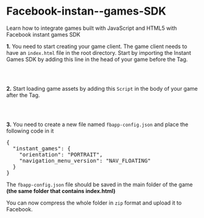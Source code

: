 # Facebook-instan--games-SDK
Learn how to integrate games built with JavaScript and HTML5 with Facebook instant games SDK

<strong>1.</strong> You need to start creating your game client. The game client needs to have an <code>index.html</code> file in the root directory. Start by importing the Instant Games SDK by adding this line in the head of your game before the <code></head></code> Tag.

<pre>
<script src="https://connect.facebook.net/en_US/fbinstant.6.2.js"></script>
</pre>


<strong>2.</strong> Start loading game assets by adding this <code>Script</code> in the body of your game after the <code><body></code> Tag.

<pre>
<script>
  FBInstant.initializeAsync().then(function() {
    FBInstant.setLoadingProgress(100);
  });
  FBInstant.startGameAsync().then(function() {
    game.start();
  })
</script>
</pre>

<strong>3.</strong> You need to create a new file named <code>fbapp-config.json</code> and place the following code in it

<pre>
{
  "instant_games": {
    "orientation": "PORTRAIT", 
    "navigation_menu_version": "NAV_FLOATING"
  }
}
</pre>

The <code>fbapp-config.json</code> file should be saved in the main folder of the game <strong>(the same folder that contains index.html)</strong>

You can now compress the whole folder in <code>zip</code> format and upload it to Facebook.
